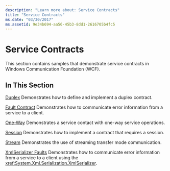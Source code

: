 ```yaml
---
description: "Learn more about: Service Contracts"
title: "Service Contracts"
ms.date: "03/30/2017"
ms.assetid: 9e34b694-aa56-45b3-8dd1-2616705b4fc5
---
```

# Service Contracts

This section contains samples that demonstrate service contracts in Windows Communication Foundation (WCF).

## In This Section

 [Duplex](duplex.md)
Demonstrates how to define and implement a duplex contract.

 [Fault Contract](fault-contract.md)
Demonstrates how to communicate error information from a service to a client.

 [One-Way](one-way.md)
Demonstrates a service contact with one-way service operations.

 [Session](session.md)
Demonstrates how to implement a contract that requires a session.

 [Stream](stream.md)
Demonstrates the use of streaming transfer mode communication.

 [XmlSerializer Faults](xmlserializer-faults.md)
Demonstrates how to communicate error information from a service to a client using the <xref:System.Xml.Serialization.XmlSerializer>.

